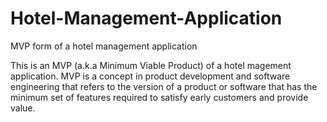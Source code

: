 # Hotel-Management-Application
MVP form of a hotel management application 

This is an MVP (a.k.a Minimum Viable Product) of a hotel magement application.
MVP is a concept in product development and software engineering that refers to the version of a product or software that has the minimum set of features required to satisfy early customers and provide value.
